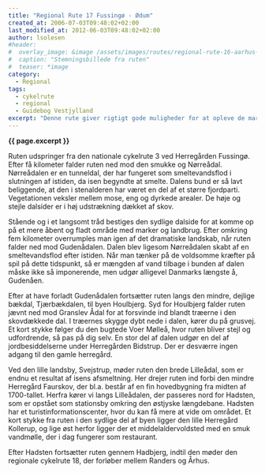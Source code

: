 ```yaml
---
title: "Regional Rute 17 Fussingø - Ødum"
created_at: 2006-07-03T09:48:02+02:00
last_modified_at: 2012-06-03T09:48:02+02:00
author: lsolesen
#header:
#  overlay_image: &image /assets/images/routes/regional-rute-16-aarhus-viborg.jpg
#  caption: "Stemningsbillede fra ruten"
#  teaser: *image
category:
  - Regional
tags:
  - cykelrute
  - regional
  - Guidebog Vestjylland
excerpt: "Denne rute giver rigtigt gode muligheder for at opleve de markante ådale, der er karakteristisk for det østjyske landskab."
---
```


**{{ page.excerpt }}**

Ruten udspringer fra den nationale cykelrute 3 ved Herregården Fussingø. Efter få kilometer falder ruten ned mod den smukke og Nørreådal. Nørreådalen er en tunneldal, der har fungeret som smeltevandsflod i slutningen af istiden, da isen begyndte at smelte. Dalens bund er så lavt beliggende, at den i stenalderen har været en del af et større fjordparti. Vegetationen veksler mellem mose, eng og dyrkede arealer. De høje og stejle dalsider er i høj udstrækning dækket af skov.

Stående og i et langsomt tråd bestiges den sydlige dalside for at komme op på et mere åbent og fladt område med marker og landbrug. Efter omkring fem kilometer overrumples man igen af det dramatiske landskab, når ruten falder ned mod Gudenådalen. Dalen blev ligesom Nørreådalen skabt af en smeltevandsflod efter istiden. Når man tænker på de voldsomme kræfter på spil på dette tidspunkt, så er mængden af vand tilbage i bunden af dalen måske ikke så imponerende, men udgør alligevel Danmarks længste å, Gudenåen.

Efter at have forladt Gudenådalen fortsætter ruten langs den mindre, dejlige bækdal, Tjærbækdalen, til byen Houlbjerg. Syd for Houlbjerg falder ruten jævnt ned mod Granslev Ådal for at forsvinde ind blandt træerne i den skovdækkede dal. I træernes skygge dybt nede i dalen, kører du på grusvej. Et kort stykke følger du den bugtede Voer Mølleå, hvor ruten bliver stejl og udfordrende, så pas på dig selv. En stor del af dalen udgør en del af jordbesiddelserne under Herregården Bidstrup. Der er desværre ingen adgang til den gamle herregård.

Ved den lille landsby, Svejstrup, møder ruten den brede Lilleådal, som er endnu et resultat af isens afsmeltning. Her drejer ruten ind forbi den mindre Herregård Faurskov, der bl.a. består af en fin hovedbygning fra midten af 1700-tallet. Herfra kører vi langs Lilleådalen, der passeres nord for Hadsten, som er opstået som stationsby omkring den østjyske længdebane. Hadsten har et turistinformationscenter, hvor du kan få mere at vide om området. Et kort stykke fra ruten i den sydlige del af byen ligger den lille Herregård Kollerup, og lige øst herfor ligger der et middelaldervoldsted med en smuk vandmølle, der i dag fungerer som restaurant.

Efter Hadsten fortsætter ruten gennem Hadbjerg, indtil den møder den regionale cykelrute 18, der forløber mellem Randers og Århus.
